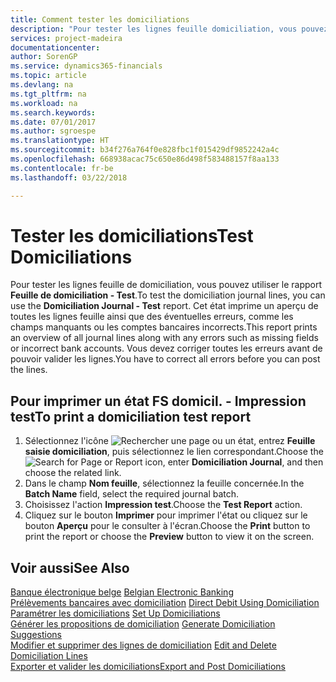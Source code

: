 ```yaml
---
title: Comment tester les domiciliations
description: "Pour tester les lignes feuille domiciliation, vous pouvez utiliser l'état **FS domicil. - Impression test**. Cet état imprime un aperçu de toutes les lignes feuille ainsi que des éventuelles erreurs, comme les champs manquants ou les comptes bancaires incorrects."
services: project-madeira
documentationcenter: 
author: SorenGP
ms.service: dynamics365-financials
ms.topic: article
ms.devlang: na
ms.tgt_pltfrm: na
ms.workload: na
ms.search.keywords: 
ms.date: 07/01/2017
ms.author: sgroespe
ms.translationtype: HT
ms.sourcegitcommit: b34f276a764f0e828fbc1f015429df9852242a4c
ms.openlocfilehash: 668938acac75c650e86d498f583488157f8aa133
ms.contentlocale: fr-be
ms.lasthandoff: 03/22/2018

---
```

# <a name="test-domiciliations"></a><span data-ttu-id="1c99a-104">Tester les domiciliations</span><span class="sxs-lookup"><span data-stu-id="1c99a-104">Test Domiciliations</span></span>
<span data-ttu-id="1c99a-105">Pour tester les lignes feuille de domiciliation, vous pouvez utiliser le rapport **Feuille de domiciliation - Test**.</span><span class="sxs-lookup"><span data-stu-id="1c99a-105">To test the domiciliation journal lines, you can use the **Domiciliation Journal - Test** report.</span></span> <span data-ttu-id="1c99a-106">Cet état imprime un aperçu de toutes les lignes feuille ainsi que des éventuelles erreurs, comme les champs manquants ou les comptes bancaires incorrects.</span><span class="sxs-lookup"><span data-stu-id="1c99a-106">This report prints an overview of all journal lines along with any errors such as missing fields or incorrect bank accounts.</span></span> <span data-ttu-id="1c99a-107">Vous devez corriger toutes les erreurs avant de pouvoir valider les lignes.</span><span class="sxs-lookup"><span data-stu-id="1c99a-107">You have to correct all errors before you can post the lines.</span></span>  

## <a name="to-print-a-domiciliation-test-report"></a><span data-ttu-id="1c99a-108">Pour imprimer un état FS domicil. - Impression test</span><span class="sxs-lookup"><span data-stu-id="1c99a-108">To print a domiciliation test report</span></span>  

1.  <span data-ttu-id="1c99a-109">Sélectionnez l'icône ![Rechercher une page ou un état](../../media/ui-search/search_small.png "icône Rechercher une page ou un état"), entrez **Feuille saisie domiciliation**, puis sélectionnez le lien correspondant.</span><span class="sxs-lookup"><span data-stu-id="1c99a-109">Choose the ![Search for Page or Report](../../media/ui-search/search_small.png "Search for Page or Report icon") icon, enter **Domiciliation Journal**, and then choose the related link.</span></span>  
2.  <span data-ttu-id="1c99a-110">Dans le champ **Nom feuille**, sélectionnez la feuille concernée.</span><span class="sxs-lookup"><span data-stu-id="1c99a-110">In the **Batch Name** field, select the required journal batch.</span></span>  
3.  <span data-ttu-id="1c99a-111">Choisissez l'action **Impression test**.</span><span class="sxs-lookup"><span data-stu-id="1c99a-111">Choose the **Test Report** action.</span></span>  
4.  <span data-ttu-id="1c99a-112">Cliquez sur le bouton **Imprimer** pour imprimer l'état ou cliquez sur le bouton **Aperçu** pour le consulter à l'écran.</span><span class="sxs-lookup"><span data-stu-id="1c99a-112">Choose the **Print** button to print the report or choose the **Preview** button to view it on the screen.</span></span>  

## <a name="see-also"></a><span data-ttu-id="1c99a-113">Voir aussi</span><span class="sxs-lookup"><span data-stu-id="1c99a-113">See Also</span></span>  
 <span data-ttu-id="1c99a-114">[Banque électronique belge](belgian-electronic-banking.md) </span><span class="sxs-lookup"><span data-stu-id="1c99a-114">[Belgian Electronic Banking](belgian-electronic-banking.md) </span></span>  
 <span data-ttu-id="1c99a-115">[Prélèvements bancaires avec domiciliation](direct-debit-using-domiciliation.md) </span><span class="sxs-lookup"><span data-stu-id="1c99a-115">[Direct Debit Using Domiciliation](direct-debit-using-domiciliation.md) </span></span>  
 <span data-ttu-id="1c99a-116">[Paramétrer les domiciliations](how-to-set-up-domiciliations.md) </span><span class="sxs-lookup"><span data-stu-id="1c99a-116">[Set Up Domiciliations](how-to-set-up-domiciliations.md) </span></span>  
 <span data-ttu-id="1c99a-117">[Générer les propositions de domiciliation](how-to-generate-domiciliation-suggestions.md) </span><span class="sxs-lookup"><span data-stu-id="1c99a-117">[Generate Domiciliation Suggestions](how-to-generate-domiciliation-suggestions.md) </span></span>  
 <span data-ttu-id="1c99a-118">[Modifier et supprimer des lignes de domiciliation](how-to-edit-and-delete-domiciliation-lines.md) </span><span class="sxs-lookup"><span data-stu-id="1c99a-118">[Edit and Delete Domiciliation Lines](how-to-edit-and-delete-domiciliation-lines.md) </span></span>  
 [<span data-ttu-id="1c99a-119">Exporter et valider les domiciliations</span><span class="sxs-lookup"><span data-stu-id="1c99a-119">Export and Post Domiciliations</span></span>](how-to-export-and-post-domiciliations.md)


